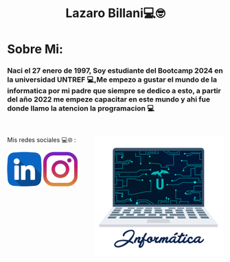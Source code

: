<center><h1>Lazaro Billani💻🤓</h1></center> 

<h1>Sobre Mi: <h3>Naci el 27 enero de 1997, Soy estudiante del Bootcamp 2024 en la universidad UNTREF 💻,Me empezo a gustar el mundo de la informatica por mi padre que siempre
se dedico a esto, a partir del año 2022 me empeze capacitar en este mundo
y ahi fue donde llamo la atencion la programacion 💻</h3></h1>
<br>




<img align='right' src='giphy.gif'
 width='300'>


Mis redes sociales 💻🌐 :
 
  <a href="https://www.linkedin.com/in/lazaro-billani/">
  <img width="80" heigth="80" src="linkedin.png"></a>
 <a href="https://www.instagram.com/lazarobillani/">
  <img width="80" heigth="80" src="instagram.png"></a>


